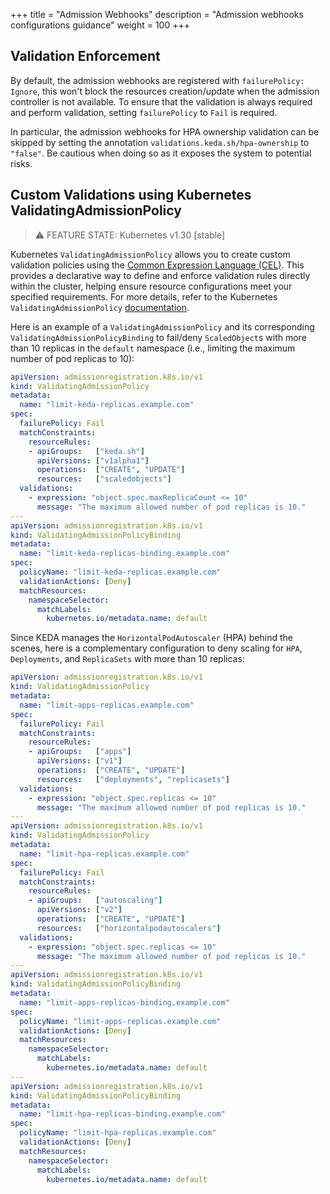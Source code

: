 +++
title = "Admission Webhooks"
description = "Admission webhooks configurations guidance"
weight = 100
+++

## Validation Enforcement

By default, the admission webhooks are registered with `failurePolicy: Ignore`, this won't block the resources creation/update when the admission controller is not available. To ensure that the validation is always required and perform validation, setting `failurePolicy` to `Fail` is required.

In particular, the admission webhooks for HPA ownership validation can be skipped by setting the annotation `validations.keda.sh/hpa-ownership` to `"false"`. Be cautious when doing so as it exposes the system to potential risks.

## Custom Validations using Kubernetes ValidatingAdmissionPolicy

> ⚠️ FEATURE STATE: Kubernetes v1.30 [stable]

Kubernetes `ValidatingAdmissionPolicy` allows you to create custom validation policies using the [Common Expression Language (CEL)](https://cel.dev). This provides a declarative way to define and enforce validation rules directly within the cluster, helping ensure resource configurations meet your specified requirements. For more details, refer to the Kubernetes `ValidatingAdmissionPolicy` [documentation](https://kubernetes.io/docs/reference/access-authn-authz/validating-admission-policy/).

Here is an example of a `ValidatingAdmissionPolicy` and its corresponding `ValidatingAdmissionPolicyBinding` to fail/deny `ScaledObject`s with more than 10 replicas in the `default` namespace (i.e., limiting the maximum number of pod replicas to 10):

```yaml
apiVersion: admissionregistration.k8s.io/v1
kind: ValidatingAdmissionPolicy
metadata:
  name: "limit-keda-replicas.example.com"
spec:
  failurePolicy: Fail
  matchConstraints:
    resourceRules:
    - apiGroups:   ["keda.sh"]
      apiVersions: ["v1alpha1"]
      operations:  ["CREATE", "UPDATE"]
      resources:   ["scaledobjects"]
  validations:
    - expression: "object.spec.maxReplicaCount <= 10"
      message: "The maximum allowed number of pod replicas is 10."
---
apiVersion: admissionregistration.k8s.io/v1
kind: ValidatingAdmissionPolicyBinding
metadata:
  name: "limit-keda-replicas-binding.example.com"
spec:
  policyName: "limit-keda-replicas.example.com"
  validationActions: [Deny]
  matchResources:
    namespaceSelector:
      matchLabels:
        kubernetes.io/metadata.name: default
```

Since KEDA manages the `HorizontalPodAutoscaler` (HPA) behind the scenes, here is a complementary configuration to deny scaling for `HPA`, `Deployments`, and `ReplicaSets` with more than 10 replicas:

```yaml
apiVersion: admissionregistration.k8s.io/v1
kind: ValidatingAdmissionPolicy
metadata:
  name: "limit-apps-replicas.example.com"
spec:
  failurePolicy: Fail
  matchConstraints:
    resourceRules:
    - apiGroups:   ["apps"]
      apiVersions: ["v1"]
      operations:  ["CREATE", "UPDATE"]
      resources:   ["deployments", "replicasets"]
  validations:
    - expression: "object.spec.replicas <= 10"
      message: "The maximum allowed number of pod replicas is 10."
---
apiVersion: admissionregistration.k8s.io/v1
kind: ValidatingAdmissionPolicy
metadata:
  name: "limit-hpa-replicas.example.com"
spec:
  failurePolicy: Fail
  matchConstraints:
    resourceRules:
    - apiGroups:   ["autoscaling"]
      apiVersions: ["v2"]
      operations:  ["CREATE", "UPDATE"]
      resources:   ["horizontalpodautoscalers"]
  validations:
    - expression: "object.spec.replicas <= 10"
      message: "The maximum allowed number of pod replicas is 10."
---
apiVersion: admissionregistration.k8s.io/v1
kind: ValidatingAdmissionPolicyBinding
metadata:
  name: "limit-apps-replicas-binding.example.com"
spec:
  policyName: "limit-apps-replicas.example.com"
  validationActions: [Deny]
  matchResources:
    namespaceSelector:
      matchLabels:
        kubernetes.io/metadata.name: default
---
apiVersion: admissionregistration.k8s.io/v1
kind: ValidatingAdmissionPolicyBinding
metadata:
  name: "limit-hpa-replicas-binding.example.com"
spec:
  policyName: "limit-hpa-replicas.example.com"
  validationActions: [Deny]
  matchResources:
    namespaceSelector:
      matchLabels:
        kubernetes.io/metadata.name: default
```